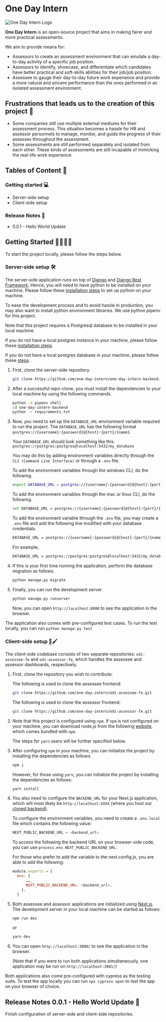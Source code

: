 # One Day Intern 
![One Day Intern Logo](https://i.ibb.co/CzmHtCB/image.png)

**One Day Intern** is an open-source project that aims in making fairer and more practical assessments. 

We aim to provide means for:

-   Assessors to create an assessment environment that can emulate a day-to-day activity of a specific job position.
-   Assessors to identify, showcase, and differentiate which candidates have better practical and soft-skills abilities for their job/job position.
-   Assessee to gauge their day-to-day future work experience and provide a more natural and sincere performance than the ones performed in an isolated assessment environment.

## Frustrations that leads us to the creation of this project 😤
-   Some companies still use multiple external mediums for their assessment process. This situation becomes a hassle for HR and assessor personnels to manage, monitor, and guide the progress of their assesses throughout the assessment.
-   Some assessments are still performed separately and isolated from each other. These kinds of assessments are still incapable of mimicking the real-life work experience.

## Tables of Content 📃

### Getting started 💻
-   Server-side setup
-   Client-side setup
### Release Notes 📝
-   0.0.1 - Hello World Update

## Getting Started 🏃‍♂️🏃‍♀️
To start the project locally, please follow the steps below.

### Server-side setup 🛠

The server-side application runs on top of [Django](https://docs.djangoproject.com/en/4.1/) and [Django Rest Framework](https://www.django-rest-framework.org/). Hence, you will need to have python to be installed on your machine. 
Please follow these [installation steps](https://www.python.org/downloads/) to set up python on your machine. 

To ease the development process and to avoid hassle in production, you may also want to install python environment libraries. We use python _pipenv_ for this project.

Note that this project requires a Postgresql database to be installed in your local machine. 

If you do not have a local postgres instance in your machine, please follow these [installation steps](https://www.postgresqltutorial.com/postgresql-getting-started/install-postgresql/).

If you do not have a local postgres database in your machine, please follow these [steps](https://www.postgresql.org/docs/current/sql-createdatabase.html).

1.  First, clone the server-side repository.
    ```sh
    git clone https://github.com/one-day-intern/one-day-intern-backend.git
    ```

2.  After a successful repo-clone, you must install the dependencies to your local machine by using the following commands. 
    ```sh
    python -m pipenv shell
    cd one-day-intern-backend
    python -r requirements.txt
    ```

3.  Now, you need to set up the ```DATABASE_URL``` environment variable required to run the project. The ```DATABASE_URL``` has the following format ```postgres://{username}:{password}@{host}:{port}/{name}```.

	  Your ```DATABASE_URL``` should look something like this. ```postgres://postgres:postgres@localhost:5432/my_database```

	  You may do this by adding environment variables directly through the ```CLI (Command Line Interface)``` or through a ```.env``` file.
    
	  To add the environment variables through the windows CLI, do the following.
	```sh
    export DATABASE_URL = postgres://{username}:{password}@{host}:{port}/{name}
	```
	  To add the environment variables through the mac or linux CLI, do the following.
	```sh
	set DATABASE_URL = postgres://{username}:{password}@{host}:{port}/{name}
	```
	
	  To add the environment variable through the ```.env``` file, you may create a ```.env``` file and add the following line 	modified with your database credentials.
	```sh
	DATABASE_URL = postgres://{username}:{password}@{host}:{port}/{name}
	```
	For example,
	```sh
    DATABASE_URL = postgres://postgres:postgres@localhost:5432/my_database
	```

4.  If this is your first time running the application, perform the database migration as follows.
	```sh
    python manage.py migrate
    ```
    
5.  Finally, you can run the development server.
	```sh
    python manage.py runserver
    ```

	  Now, you can open ```http://localhost:8000``` to see the application in the browser.

The application also comes with pre-configured test cases. To run the test locally, you can run ```python manage.py test``` 

### Client-side setup 🎨🖌
The client-side codebase consists of two separate repositories: ```odi-assessee-fe``` and ```odi-assessor-fe```, which handles the assessee and assessor dashboards, respectively.

1.  First, clone the repository you wish to contribute:

	  The following is used to clone the assessee frontend:
	```sh
    git clone https://github.com/one-day-intern/odi-assessee-fe.git
    ```
	  The following is used to clone the assessor frontend:
	```sh
    git clone https://github.com/one-day-intern/odi-assessor-fe.git
    ```

2.  Note that this project is configured using ```npm```. If ```npm``` is not configured on your machine, you can download node.js from the following [website](https://nodejs.org/en/), which comes bundled with ```npm```. 

	  The steps for ```yarn``` users will be further specified below.

3.  After configuring ```npm``` in your machine, you can initialize the project by installing the dependencies as follows:
    ```sh
    npm i
    ```

	  However, for those using ```yarn```, you can initialize the project by installing the dependencies as follows:
    ```sh
    yarn install
	```
4.  You also need to configure the ```BACKEND_URL``` for your Next.js application, which will most likely be ```http://localhost:XXXX``` (where you host our [cloned backend](https://github.com/one-day-intern/one-day-intern-backend)). 
	
    To configure the environment variables, you need to create a ```.env.local``` file which contains the following value:
	```js
	NEXT_PUBLIC_BACKEND_URL = <backend_url>
	```

	To access the following the backend URL on your browser-side code, you can use ```process.env.NEXT_PUBLIC_BACKEND_URL```.

	For those who prefer to add the variable to the next.config.js, you are able to add the following:
    ```js
    module.exports = {
      env: {
          ……,
          NEXT_PUBLIC_BACKEND_URL: <backend_url>,
        },
      }
    ```

5.  Both assessee and assessor applications are initialized using [Next.js](https://nextjs.org/docs). The development server in your local machine can be started as follows:

    ```sh
    npm run dev
    ```
    or 
	```sh
    yarn dev
	```
6.  You can open ```http://localhost:3000/``` to see the application in the browser. 

	(Note that if you were to run both applications simultaneously, one application may be run on ```http://localhost:3001/```)

Both applications also come pre-configured with cypress as the testing suite. To test the app locally you can run
```npx cypress open```
to test the app on your browser of choice.

## Release Notes 0.0.1 - Hello World Update 👋
Finish configuration of server-side and client-side repositories.